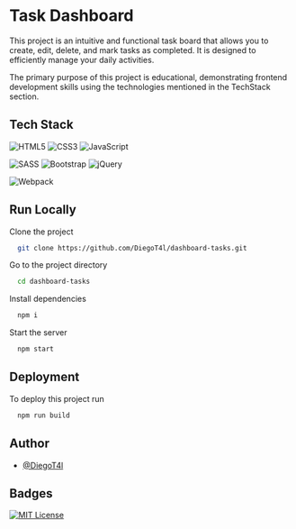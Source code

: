 
# Task Dashboard

This project is an intuitive and functional task board that allows you to create, edit, delete, and mark tasks as completed. It is designed to efficiently manage your daily activities.

The primary purpose of this project is educational, demonstrating frontend development skills using the technologies mentioned in the TechStack section.
## Tech Stack

![HTML5](https://img.shields.io/badge/html5-%23E34F26.svg?style=for-the-badge&logo=html5&logoColor=white)
![CSS3](https://img.shields.io/badge/css3-%231572B6.svg?style=for-the-badge&logo=css3&logoColor=white)
![JavaScript](https://img.shields.io/badge/javascript-%23323330.svg?style=for-the-badge&logo=javascript&logoColor=%23F7DF1E)

![SASS](https://img.shields.io/badge/SASS-hotpink.svg?style=for-the-badge&logo=SASS&logoColor=white)
![Bootstrap](https://img.shields.io/badge/bootstrap-%23563D7C.svg?style=for-the-badge&logo=bootstrap&logoColor=white)
![jQuery](https://img.shields.io/badge/jquery-%230769AD.svg?style=for-the-badge&logo=jquery&logoColor=white)

![Webpack](https://img.shields.io/badge/webpack-%238DD6F9.svg?style=for-the-badge&logo=webpack&logoColor=black)


## Run Locally

Clone the project

```bash
  git clone https://github.com/DiegoT4l/dashboard-tasks.git
```

Go to the project directory

```bash
  cd dashboard-tasks
```

Install dependencies

```bash
  npm i
```

Start the server

```bash
  npm start
```


## Deployment

To deploy this project run

```bash
  npm run build
```


## Author

- [@DiegoT4l](https://www.github.com/DiegoT4l)


## Badges


[![MIT License](https://img.shields.io/badge/License-MIT-green.svg)](LICENSE)

